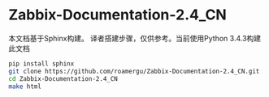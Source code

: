 # Zabbix-Documentation-2.4_CN
本文档基于Sphinx构建。
译者搭建步骤，仅供参考。当前使用Python 3.4.3构建此文档

```sh
pip install sphinx
git clone https://github.com/roamergu/Zabbix-Documentation-2.4_CN.git
cd Zabbix-Documentation-2.4_CN
make html

